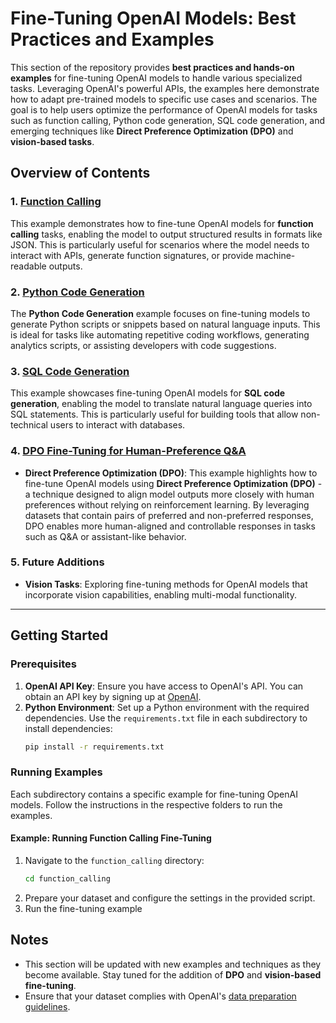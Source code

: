 # Fine-Tuning OpenAI Models: Best Practices and Examples  
  
This section of the repository provides **best practices and hands-on examples** for fine-tuning OpenAI models to handle various specialized tasks. Leveraging OpenAI's powerful APIs, the examples here demonstrate how to adapt pre-trained models to specific use cases and scenarios. The goal is to help users optimize the performance of OpenAI models for tasks such as function calling, Python code generation, SQL code generation, and emerging techniques like **Direct Preference Optimization (DPO)** and **vision-based tasks**.  
  
## Overview of Contents  
  
### 1. [Function Calling](function_calling)  
This example demonstrates how to fine-tune OpenAI models for **function calling** tasks, enabling the model to output structured results in formats like JSON. This is particularly useful for scenarios where the model needs to interact with APIs, generate function signatures, or provide machine-readable outputs.  
  
### 2. [Python Code Generation](python_analytic)  
The **Python Code Generation** example focuses on fine-tuning models to generate Python scripts or snippets based on natural language inputs. This is ideal for tasks like automating repetitive coding workflows, generating analytics scripts, or assisting developers with code suggestions.  
  
### 3. [SQL Code Generation](sql_gen)  
This example showcases fine-tuning OpenAI models for **SQL code generation**, enabling the model to translate natural language queries into SQL statements. This is particularly useful for building tools that allow non-technical users to interact with databases.  

### 4. [DPO Fine-Tuning for Human-Preference Q&A](dpo_qa_link)
- **Direct Preference Optimization (DPO)**: This example highlights how to fine-tune OpenAI models using **Direct Preference Optimization (DPO)** - a technique designed to align model outputs more closely with human preferences without relying on reinforcement learning. By leveraging datasets that contain pairs of preferred and non-preferred responses, DPO enables more human-aligned and controllable responses in tasks such as Q&A or assistant-like behavior.
 
### 5. Future Additions  
- **Vision Tasks**: Exploring fine-tuning methods for OpenAI models that incorporate vision capabilities, enabling multi-modal functionality.  
  
---  
  
## Getting Started  
  
### Prerequisites  
1. **OpenAI API Key**: Ensure you have access to OpenAI's API. You can obtain an API key by signing up at [OpenAI](https://openai.com/api/).  
2. **Python Environment**: Set up a Python environment with the required dependencies. Use the `requirements.txt` file in each subdirectory to install dependencies:  
   ```bash  
   pip install -r requirements.txt  

### Running Examples  
Each subdirectory contains a specific example for fine-tuning OpenAI models. Follow the instructions in the respective folders to run the examples.  
  
#### Example: Running Function Calling Fine-Tuning  
1. Navigate to the `function_calling` directory:  
   ```bash  
   cd function_calling  
2. Prepare your dataset and configure the settings in the provided script.
3. Run the fine-tuning example

## Notes  
- This section will be updated with new examples and techniques as they become available. Stay tuned for the addition of **DPO** and **vision-based fine-tuning**.  
- Ensure that your dataset complies with OpenAI's [data preparation guidelines](https://platform.openai.com/docs/guides/fine-tuning/data-preparation).  

